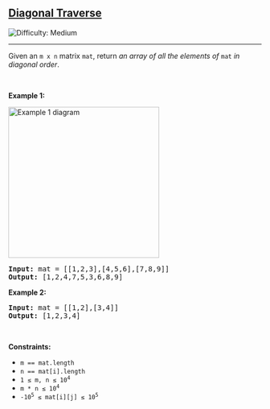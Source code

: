 <h2><a href="https://leetcode.com/problems/diagonal-traverse/">Diagonal Traverse</a></h2>
<img src="https://img.shields.io/badge/Difficulty-Medium-orange" alt="Difficulty: Medium" />
<hr>

<p>Given an <code>m x n</code> matrix <code>mat</code>, return <em>an array of all the elements of</em> <code>mat</code> <em>in diagonal order</em>.</p>

<p>&nbsp;</p>

<p><strong class="example">Example 1:</strong></p>
<img alt="Example 1 diagram" src="https://assets.leetcode.com/uploads/2021/04/10/diag1-grid.jpg" style="width: 300px; height: auto;" />
<pre>
<strong>Input:</strong> mat = [[1,2,3],[4,5,6],[7,8,9]]
<strong>Output:</strong> [1,2,4,7,5,3,6,8,9]
</pre>

<p><strong class="example">Example 2:</strong></p>
<pre>
<strong>Input:</strong> mat = [[1,2],[3,4]]
<strong>Output:</strong> [1,2,3,4]
</pre>

<p>&nbsp;</p>

<p><strong>Constraints:</strong></p>
<ul>
  <li><code>m == mat.length</code></li>
  <li><code>n == mat[i].length</code></li>
  <li><code>1 &le; m, n &le; 10<sup>4</sup></code></li>
  <li><code>m * n &le; 10<sup>4</sup></code></li>
  <li><code>-10<sup>5</sup> &le; mat[i][j] &le; 10<sup>5</sup></li>
</ul>
